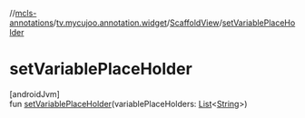 //[mcls-annotations](../../../index.md)/[tv.mycujoo.annotation.widget](../index.md)/[ScaffoldView](index.md)/[setVariablePlaceHolder](set-variable-place-holder.md)

# setVariablePlaceHolder

[androidJvm]\
fun [setVariablePlaceHolder](set-variable-place-holder.md)(variablePlaceHolders: [List](https://kotlinlang.org/api/latest/jvm/stdlib/kotlin.collections/-list/index.html)&lt;[String](https://kotlinlang.org/api/latest/jvm/stdlib/kotlin/-string/index.html)&gt;)
